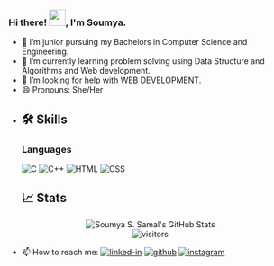 ### Hi there! <img src="https://media.giphy.com/media/hvRJCLFzcasrR4ia7z/giphy.gif" width="29px">, I'm Soumya.

- 🔭 I’m junior pursuing my Bachelors in Computer Science and Engineering.
- 🌱 I’m currently learning problem solving using Data Structure and Algorithms and Web development.
- 🤔 I’m looking for help with WEB DEVELOPMENT.
-  😄 Pronouns: She/Her
  <!--- 👯 I’m looking to collaborate on WEB DEVELOPMENT.-->
- ## 🛠️ Skills

  ### Languages

  ![C](https://img.shields.io/badge/C-3776AB?style=for-the-badge&logo=c&logoColor=white)
  ![C++](https://img.shields.io/badge/C++-323330?style=for-the-badge&logo=cpp&logoColor=F7DF1E)
  ![HTML](https://img.shields.io/badge/HTML-3178C6?style=for-the-badge&logo=html&logoColor=white)
  ![CSS](https://img.shields.io/badge/CSS-28B6F6?style=for-the-badge&logo=css&logoColor=white)


  ## 📈 Stats

<div align="center">
<img src="https://github-readme-stats.vercel.app/api?username=soumy47&show_icons=true&hide_border=true" alt="Soumya S. Samal's GitHub Stats">
</div>

<div align="center">
<img src="https://visitor-badge.laobi.icu/badge?page_id=soumy47.soumy47" alt="visitors">
</div>


- 📫 How to reach me:
[![linked-in](https://img.shields.io/badge/Linked_In-0077B5?style=for-the-badge&logo=LinkedIn&logoColor=white)](https://www.linkedin.com/in/soumya-s-samal-71973019a/)
[![github](https://img.shields.io/badge/GitHub-000000?style=for-the-badge&logo=GitHub&logoColor=white)](https://github.com/soumy47)
[![instagram](https://img.shields.io/badge/Instagram-E4405F?style=for-the-badge&logo=instagram&logoColor=white)](https://www.instagram.com/)

